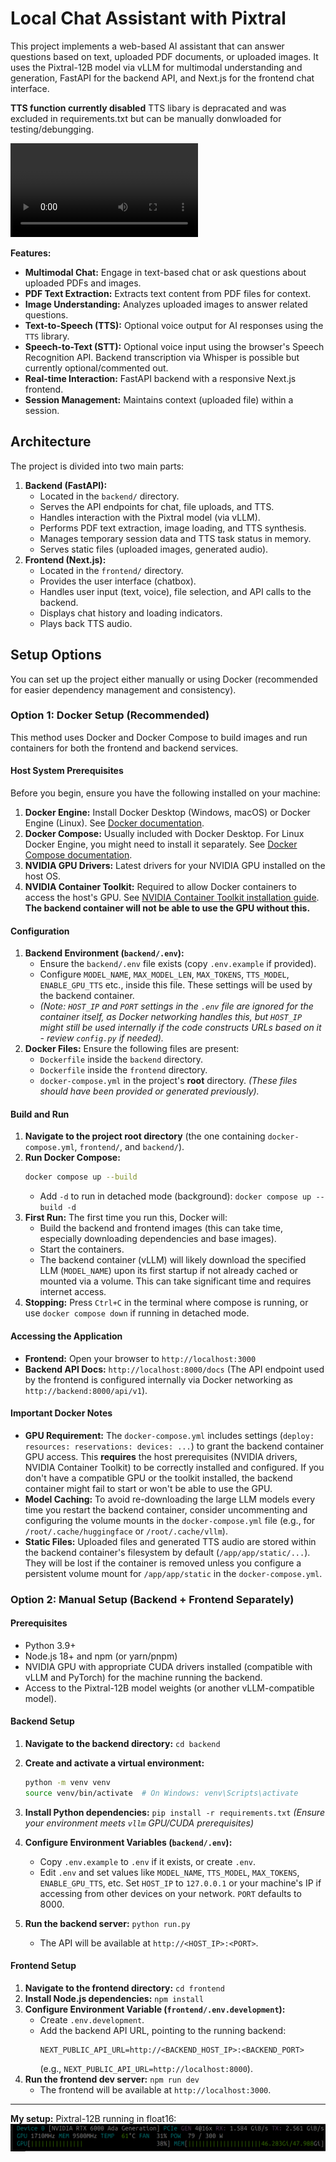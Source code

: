 # Local Chat Assistant with Pixtral

This project implements a web-based AI assistant that can answer questions based on text, uploaded PDF documents, or uploaded images. It uses the Pixtral-12B model via vLLM for multimodal understanding and generation, FastAPI for the backend API, and Next.js for the frontend chat interface.

**TTS function currently disabled**
TTS libary is depracated and was excluded in requirements.txt but can be manually donwloaded for testing/debungging.

![Example-Imageupload](./assets/Image_upload_example.webm)


**Features:**

* **Multimodal Chat:** Engage in text-based chat or ask questions about uploaded PDFs and images.
* **PDF Text Extraction:** Extracts text content from PDF files for context.
* **Image Understanding:** Analyzes uploaded images to answer related questions.
* **Text-to-Speech (TTS):** Optional voice output for AI responses using the `TTS` library.
* **Speech-to-Text (STT):** Optional voice input using the browser's Speech Recognition API. Backend transcription via Whisper is possible but currently optional/commented out.
* **Real-time Interaction:** FastAPI backend with a responsive Next.js frontend.
* **Session Management:** Maintains context (uploaded file) within a session.

## Architecture

The project is divided into two main parts:

1.  **Backend (FastAPI):**
    * Located in the `backend/` directory.
    * Serves the API endpoints for chat, file uploads, and TTS.
    * Handles interaction with the Pixtral model (via vLLM).
    * Performs PDF text extraction, image loading, and TTS synthesis.
    * Manages temporary session data and TTS task status in memory.
    * Serves static files (uploaded images, generated audio).
2.  **Frontend (Next.js):**
    * Located in the `frontend/` directory.
    * Provides the user interface (chatbox).
    * Handles user input (text, voice), file selection, and API calls to the backend.
    * Displays chat history and loading indicators.
    * Plays back TTS audio.

## Setup Options

You can set up the project either manually or using Docker (recommended for easier dependency management and consistency).


### Option 1: Docker Setup (Recommended)

This method uses Docker and Docker Compose to build images and run containers for both the frontend and backend services.

#### Host System Prerequisites

Before you begin, ensure you have the following installed on your machine:

1.  **Docker Engine:** Install Docker Desktop (Windows, macOS) or Docker Engine (Linux). See [Docker documentation](https://docs.docker.com/engine/install/).
2.  **Docker Compose:** Usually included with Docker Desktop. For Linux Docker Engine, you might need to install it separately. See [Docker Compose documentation](https://docs.docker.com/compose/install/).
3.  **NVIDIA GPU Drivers:** Latest drivers for your NVIDIA GPU installed on the host OS.
4.  **NVIDIA Container Toolkit:** Required to allow Docker containers to access the host's GPU. See [NVIDIA Container Toolkit installation guide](https://docs.nvidia.com/datacenter/cloud-native/container-toolkit/latest/install-guide.html). **The backend container will not be able to use the GPU without this.**

#### Configuration

1.  **Backend Environment (`backend/.env`):**
    * Ensure the `backend/.env` file exists (copy `.env.example` if provided).
    * Configure `MODEL_NAME`, `MAX_MODEL_LEN`, `MAX_TOKENS`, `TTS_MODEL`, `ENABLE_GPU_TTS` etc., inside this file. These settings will be used by the backend container.
    * *(Note: `HOST_IP` and `PORT` settings in the `.env` file are ignored for the container itself, as Docker networking handles this, but `HOST_IP` might still be used internally if the code constructs URLs based on it - review `config.py` if needed).*
2.  **Docker Files:** Ensure the following files are present:
    * `Dockerfile` inside the `backend` directory.
    * `Dockerfile` inside the `frontend` directory.
    * `docker-compose.yml` in the project's **root** directory.
    *(These files should have been provided or generated previously).*

#### Build and Run

1.  **Navigate to the project root directory** (the one containing `docker-compose.yml`, `frontend/`, and `backend/`).
2.  **Run Docker Compose:**
    ```bash
    docker compose up --build
    ```
    * Add `-d` to run in detached mode (background): `docker compose up --build -d`
3.  **First Run:** The first time you run this, Docker will:
    * Build the backend and frontend images (this can take time, especially downloading dependencies and base images).
    * Start the containers.
    * The backend container (vLLM) will likely download the specified LLM (`MODEL_NAME`) upon its first startup if not already cached or mounted via a volume. This can take significant time and requires internet access.
4.  **Stopping:** Press `Ctrl+C` in the terminal where compose is running, or use `docker compose down` if running in detached mode.

#### Accessing the Application

* **Frontend:** Open your browser to `http://localhost:3000`
* **Backend API Docs:** `http://localhost:8000/docs` (The API endpoint used by the frontend is configured internally via Docker networking as `http://backend:8000/api/v1`).

#### Important Docker Notes

* **GPU Requirement:** The `docker-compose.yml` includes settings (`deploy: resources: reservations: devices: ...`) to grant the backend container GPU access. This **requires** the host prerequisites (NVIDIA drivers, NVIDIA Container Toolkit) to be correctly installed and configured. If you don't have a compatible GPU or the toolkit installed, the backend container might fail to start or won't be able to use the GPU.
* **Model Caching:** To avoid re-downloading the large LLM models every time you restart the backend container, consider uncommenting and configuring the volume mounts in the `docker-compose.yml` file (e.g., for `/root/.cache/huggingface` or `/root/.cache/vllm`).
* **Static Files:** Uploaded files and generated TTS audio are stored within the backend container's filesystem by default (`/app/app/static/...`). They will be lost if the container is removed unless you configure a persistent volume mount for `/app/app/static` in the `docker-compose.yml`.


### Option 2: Manual Setup (Backend + Frontend Separately)

#### Prerequisites 

* Python 3.9+
* Node.js 18+ and npm (or yarn/pnpm)
* NVIDIA GPU with appropriate CUDA drivers installed (compatible with vLLM and PyTorch) for the machine running the backend.
* Access to the Pixtral-12B model weights (or another vLLM-compatible model).

#### Backend Setup 

1.  **Navigate to the backend directory:** `cd backend` 
2.  **Create and activate a virtual environment:**
    ```bash
    python -m venv venv
    source venv/bin/activate  # On Windows: venv\Scripts\activate
    ```
    
3.  **Install Python dependencies:** `pip install -r requirements.txt` 
    *(Ensure your environment meets `vllm` GPU/CUDA prerequisites)*
4.  **Configure Environment Variables (`backend/.env`):**
    * Copy `.env.example` to `.env` if it exists, or create `.env`.
    * Edit `.env` and set values like `MODEL_NAME`, `TTS_MODEL`, `MAX_TOKENS`, `ENABLE_GPU_TTS`, etc. Set `HOST_IP` to `127.0.0.1` or your machine's IP if accessing from other devices on your network. `PORT` defaults to 8000.
5.  **Run the backend server:** `python run.py` 
    * The API will be available at `http://<HOST_IP>:<PORT>`.

#### Frontend Setup 

1.  **Navigate to the frontend directory:** `cd frontend` 
2.  **Install Node.js dependencies:** `npm install` 
3.  **Configure Environment Variable (`frontend/.env.development`):**
    * Create `.env.development`.
    * Add the backend API URL, pointing to the running backend:
        ```
        NEXT_PUBLIC_API_URL=http://<BACKEND_HOST_IP>:<BACKEND_PORT>
        ```
        (e.g., `NEXT_PUBLIC_API_URL=http://localhost:8000`).
4.  **Run the frontend dev server:** `npm run dev` 
    * The frontend will be available at `http://localhost:3000`.

---
**My setup:** 
Pixtral-12B running in float16:
![Pixtral-12B running in float16](./assets/image.png)




